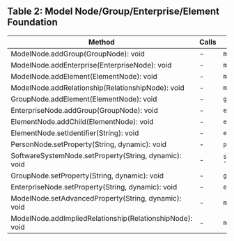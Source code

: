 ## Table 2: **Model Node/Group/Enterprise/Element Foundation**
| Method                                                      | Calls | Example Method Call                                  |
|-------------------------------------------------------------|-------|------------------------------------------------------|
| ModelNode.addGroup(GroupNode): void                         | -     | `modelNode.addGroup(groupNode);`                     |
| ModelNode.addEnterprise(EnterpriseNode): void               | -     | `modelNode.addEnterprise(enterpriseNode);`           |
| ModelNode.addElement(ElementNode): void                     | -     | `modelNode.addElement(elementNode);`                 |
| ModelNode.addRelationship(RelationshipNode): void           | -     | `modelNode.addRelationship(relationshipNode);`       |
| GroupNode.addElement(ElementNode): void                     | -     | `groupNode.addElement(elementNode);`                 |
| EnterpriseNode.addGroup(GroupNode): void                  | -     | `enterpriseNode.addGroup(groupNode);`                |
| ElementNode.addChild(ElementNode): void                     | -     | `elementNode.addChild(childNode);`                   |
| ElementNode.setIdentifier(String): void                     | -     | `elementNode.setIdentifier('user');`                |
| PersonNode.setProperty(String, dynamic): void               | -     | `personNode.setProperty('name', 'User');`             |
| SoftwareSystemNode.setProperty(String, dynamic): void       | -     | `softwareSystemNode.setProperty('description', 'A system');` |
| GroupNode.setProperty(String, dynamic): void                | -     | `groupNode.setProperty('type', 'Internal');`          |
| EnterpriseNode.setProperty(String, dynamic): void           | -     | `enterpriseNode.setProperty('location', 'HQ');`       |
| ModelNode.setAdvancedProperty(String, dynamic): void        | -     | `modelNode.setAdvancedProperty('foo', 42);`         |
| ModelNode.addImpliedRelationship(RelationshipNode): void    | -     | `modelNode.addImpliedRelationship(relNode);`        | 
